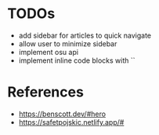 # TODOs

- add sidebar for articles to quick navigate
- allow user to minimize sidebar
- implement osu api
- implement inline code blocks with ``

# References

- https://benscott.dev/#hero
- https://safetpojskic.netlify.app/#
